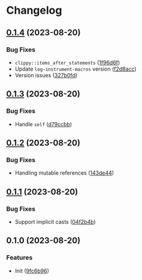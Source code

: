 # Changelog

## [0.1.4](https://github.com/JonathanWoollett-Light/log-instrument/compare/log-instrument-v0.1.3...log-instrument-v0.1.4) (2023-08-20)


### Bug Fixes

* `clippy::items_after_statements` ([1f96d6f](https://github.com/JonathanWoollett-Light/log-instrument/commit/1f96d6f41876efd95ef46fb05e2d9436d3774e56))
* Update `log-instrument-macros` version ([f2d8acc](https://github.com/JonathanWoollett-Light/log-instrument/commit/f2d8acc9248a4e0a9c540e866b75a3db770da553))
* Version issues ([327b0fd](https://github.com/JonathanWoollett-Light/log-instrument/commit/327b0fdb9baabe221f721bdecb972678f1db8ad8))

## [0.1.3](https://github.com/JonathanWoollett-Light/log-instrument/compare/log-instrument-v0.1.2...log-instrument-v0.1.3) (2023-08-20)


### Bug Fixes

* Handle `self` ([d79ccbb](https://github.com/JonathanWoollett-Light/log-instrument/commit/d79ccbb4139f418dcca498e90b57da86971d35fc))

## [0.1.2](https://github.com/JonathanWoollett-Light/log-instrument/compare/v0.1.1...v0.1.2) (2023-08-20)


### Bug Fixes

* Handling mutable references ([143de44](https://github.com/JonathanWoollett-Light/log-instrument/commit/143de440ed2a3b1398efba8005813728cfc96dd2))

## [0.1.1](https://github.com/JonathanWoollett-Light/log-instrument/compare/v0.1.0...v0.1.1) (2023-08-20)


### Bug Fixes

* Support implicit casts ([04f2b4b](https://github.com/JonathanWoollett-Light/log-instrument/commit/04f2b4b8bfc867b30c2bf9eb64c4d8c29f364536))

## 0.1.0 (2023-08-20)


### Features

* Init ([9fc6b96](https://github.com/JonathanWoollett-Light/log-instrument/commit/9fc6b96ac2524fd8c40b2bc202ac1a365ec42e73))
